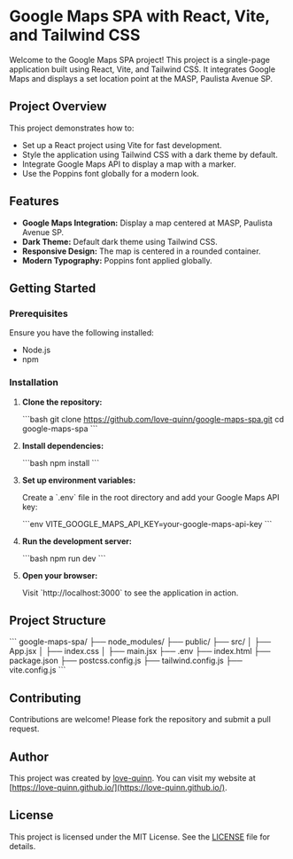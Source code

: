 
# Google Maps SPA with React, Vite, and Tailwind CSS

Welcome to the Google Maps SPA project! This project is a single-page application built using React, Vite, and Tailwind CSS. It integrates Google Maps and displays a set location point at the MASP, Paulista Avenue SP.

## Project Overview

This project demonstrates how to:
- Set up a React project using Vite for fast development.
- Style the application using Tailwind CSS with a dark theme by default.
- Integrate Google Maps API to display a map with a marker.
- Use the Poppins font globally for a modern look.

## Features

- **Google Maps Integration:** Display a map centered at MASP, Paulista Avenue SP.
- **Dark Theme:** Default dark theme using Tailwind CSS.
- **Responsive Design:** The map is centered in a rounded container.
- **Modern Typography:** Poppins font applied globally.

## Getting Started

### Prerequisites

Ensure you have the following installed:
- Node.js
- npm

### Installation

1. **Clone the repository:**

   \`\`\`bash
   git clone https://github.com/love-quinn/google-maps-spa.git
   cd google-maps-spa
   \`\`\`

2. **Install dependencies:**

   \`\`\`bash
   npm install
   \`\`\`

3. **Set up environment variables:**

   Create a \`.env\` file in the root directory and add your Google Maps API key:

   \`\`\`env
   VITE_GOOGLE_MAPS_API_KEY=your-google-maps-api-key
   \`\`\`

4. **Run the development server:**

   \`\`\`bash
   npm run dev
   \`\`\`

5. **Open your browser:**

   Visit \`http://localhost:3000\` to see the application in action.

## Project Structure

\`\`\`
google-maps-spa/
├── node_modules/
├── public/
├── src/
│   ├── App.jsx
│   ├── index.css
│   ├── main.jsx
├── .env
├── index.html
├── package.json
├── postcss.config.js
├── tailwind.config.js
├── vite.config.js
\`\`\`

## Contributing

Contributions are welcome! Please fork the repository and submit a pull request.

## Author

This project was created by [love-quinn](https://github.com/love-quinn/). You can visit my website at [https://love-quinn.github.io/](https://love-quinn.github.io/).

## License

This project is licensed under the MIT License. See the [LICENSE](LICENSE) file for details.

